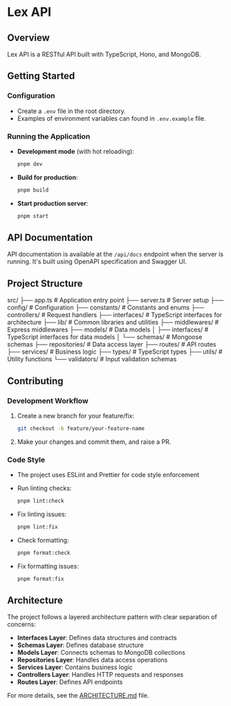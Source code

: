 # Lex API

## Overview

Lex API is a RESTful API built with TypeScript, Hono, and MongoDB.

## Getting Started

### Configuration

- Create a `.env` file in the root directory.
- Examples of environment variables can found in `.env.example` file.

### Running the Application

- **Development mode** (with hot reloading):

  ```bash
  pnpm dev
  ```

- **Build for production**:

  ```bash
  pnpm build
  ```

- **Start production server**:

  ```bash
  pnpm start
  ```

## API Documentation

API documentation is available at the `/api/docs` endpoint when the server is running. It's built using OpenAPI specification and Swagger UI.

## Project Structure

src/
├── app.ts # Application entry point
├── server.ts # Server setup
├── config/ # Configuration
├── constants/ # Constants and enums
├── controllers/ # Request handlers
├── interfaces/ # TypeScript interfaces for architecture
├── lib/ # Common libraries and utilities
├── middlewares/ # Express middlewares
├── models/ # Data models
│ ├── interfaces/ # TypeScript interfaces for data models
│ └── schemas/ # Mongoose schemas
├── repositories/ # Data access layer
├── routes/ # API routes
├── services/ # Business logic
├── types/ # TypeScript types
├── utils/ # Utility functions
└── validators/ # Input validation schemas


## Contributing

### Development Workflow

1. Create a new branch for your feature/fix:

   ```bash
   git checkout -b feature/your-feature-name
   ```

2. Make your changes and commit them, and raise a PR.

### Code Style

- The project uses ESLint and Prettier for code style enforcement
- Run linting checks:

  ```bash
  pnpm lint:check
  ```

- Fix linting issues:

  ```bash
  pnpm lint:fix
  ```

- Check formatting:

  ```bash
  pnpm format:check
  ```

- Fix formatting issues:

  ```bash
  pnpm format:fix
  ```

## Architecture

The project follows a layered architecture pattern with clear separation of concerns:

- **Interfaces Layer**: Defines data structures and contracts
- **Schemas Layer**: Defines database structure
- **Models Layer**: Connects schemas to MongoDB collections
- **Repositories Layer**: Handles data access operations
- **Services Layer**: Contains business logic
- **Controllers Layer**: Handles HTTP requests and responses
- **Routes Layer**: Defines API endpoints

For more details, see the [ARCHITECTURE.md](./ARCHITECTURE.md) file.
